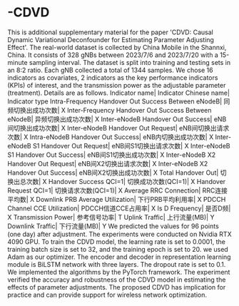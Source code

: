 # -CDVD
This is additional supplementary material for the paper 'CDVD: Causal Dynamic Variational Deconfounder for Estimating Parameter Adjusting Effect'.
The real-world dataset is collected by China Mobile in the Shannxi, China. It consists of 328 gNBs between 2023/7/6 and 2023/7/20 with a 15-minute sampling interval. The dataset is split into training and testing sets in an 8:2 ratio.
Each gNB collected a total of 1344 samples. We chose 16 indicators as covariates, 2 indicators as the key performance indicators (KPIs) of interest, and the transmission power as the adjustable parameter (treatment).
Details are as follows.
Indicator name| Indicator Chinese name| Indicator type
Intra-Frequency Handover Out Success Between eNodeB|	同频切换出成功次数|	X
Inter-Frequency Handover Out Success Between eNodeB|	异频切换出成功次数|	X
Inter-eNodeB Handover Out Success|	eNB间切换出成功次数|	X
Inter-eNodeB Handover Out Request|	eNB间切换出请求次数|	X
Intra-eNodeB Handover Out Success|	eNB内切换出成功次数|	X
Inter-eNodeB S1 Handover Out Request|	eNB间S1切换出请求次数|	X
Inter-eNodeB S1 Handover Out Success|	eNB间S1切换出成功次数|	X
Inter-eNodeB X2 Handover Out Request|	eNB间X2切换出请求次数|	X
Inter-eNodeB X2 Handover Out Success|	eNB间X2切换出成功次数|	X
Total Handover Out|	切换出总次数|	X
Handover Success QCI=1|	切换成功次数(QCI=1)|	X
Handover Request QCI=1|  切换请求次数(QCI=1)| X
Average RRC Connection|	RRC连接平均数|	X
Downlink PRB Average Utilization|	下行PRB平均利用率|	X
PDCCH Channel CCE Utilization|	PDCCH信道CCE占用率|	X
Is D Frequency|	是否D频| X
Transmission Power|	参考信号功率|	T
Uplink Traffic|	上行流量(MB)|	Y
Downlink Traffic|	下行流量(MB)|	Y
We predicted the values for 96 points (one day) after adjustment. The experiments were conducted on Nvidia RTX 4090 GPU. To train the CDVD model, the learning rate is set to 0.0001, the training batch size is set
to 32, and the training epoch is set to 20. we used Adam as our optimizer. The encoder and decoder in representation learning module is BiLSTM network with three layers. The dropout rate is set to 0.1. We implemented the algorithms by the PyTorch framework. 
The experiment verified the accuracy and robustness of the CDVD model in estimating the effects of parameter adjustments. The proposed CDVD has implication for practice and can provide support for wireless network optimization.

